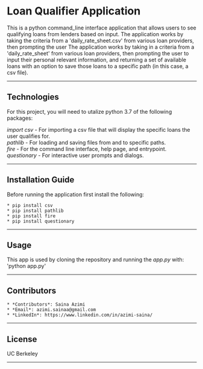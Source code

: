 # **Loan Qualifier Application**
This is a python command_line interface application that allows users to see qualifying loans from lenders based on input. The application works by taking the criteria from a 'daily_rate_sheet.csv' from various loan providers, then prompting the user
The application works by taking in a criteria from a 'daily_rate_sheet' from various loan providers, then prompting the user to input their personal relevant information, and returning a set of available loans with an option to save those loans to a specific path (in this case, a csv file).

---

## Technologies
For this project, you will need to utalize python 3.7 of the following packages:

*import csv* - For importing a csv file that will display the specific loans the user qualifies for. 
<br/> *pathlib* - For loading and saving files from and to specific paths.
<br/> *fire* - For the command line interface, help page, and entrypoint. 
<br/> *questionary* - For interactive user prompts and dialogs. 


---

## Installation Guide
Before running the application first install the following:

    * pip install csv
    * pip install pathlib
    * pip install fire 
    * pip install questionary 


---

## Usage
This app is used by cloning the repository and running the *app.py* with:
'python app.py'

---

## Contributors

    * *Contributors*: Saina Azimi
    * *Email*: azimi.sainaa@gmail.com
    * *LinkedIn*: https://www.linkedin.com/in/azimi-saina/ 


---

## License
UC Berkeley

---